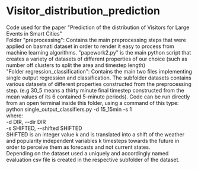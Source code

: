 # Visitor_distribution_prediction
Code used for the paper "Prediction of the distribution of Visitors for Large Events in Smart Cities"<br />
Folder "preprocessing": Contains the main preprocessing steps that were applied on basmati dataset in order to render it easy to process from machine learning algorithms. "papework2.py" is the main python script that creates a variety of datasets of different properties of our choice (such as number off clusters to split the area and timestep length)<br />
"Folder regression_classification": Contains the main two files implementing single output regression and classification. The subfolder datasets contains various datasets of different properties constructed from the preprocessing step. (e.g 30_5 means a thirty minute final timestep constructed from the mean values of its 6 contained 5-minute periods). Code can be run  directly from an open terminal inside this folder, using a command of this type:<br />
python single_output_classifiers.py  -d 15_15min -s 1<br />
where:<br />
-d DIR, --dir DIR<br />
-s SHIFTED, --shifted SHIFTED<br />
SHIFTED is an integer value k and is translated into a shift of the weather and popularity independent variables k timesteps towards the future in order to perceive them as forecasts and not current states.<br />
Depending on the dataset used a uniquely and accordingly named evaluation csv file is created in the respective subfolder of the dataset. 
